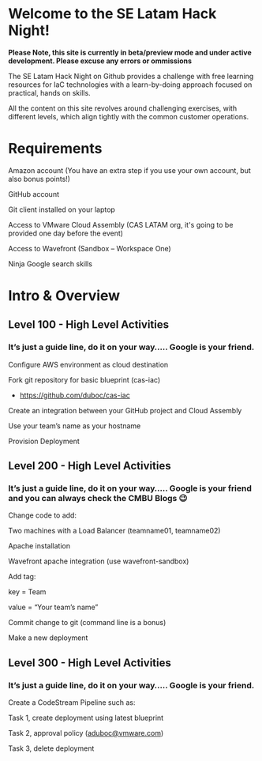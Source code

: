 # Welcome to the SE Latam Hack Night! 


**Please Note, this site is currently in beta/preview mode and under active development. Please excuse any errors or ommissions**

The SE Latam Hack Night on Github provides a challenge with free learning resources for IaC technologies with a learn-by-doing approach focused on practical, hands on skills.

All the content on this site revolves around challenging exercises, with different levels, which align tightly with the common customer operations.

# Requirements 
Amazon account (You have an extra step if you use your own account, but also bonus points!)

GitHub account

Git client installed on your laptop

Access to VMware Cloud Assembly (CAS LATAM org, it's going to be provided one day before the event)

Access to Wavefront (Sandbox – Workspace One)

Ninja Google search skills


# Intro & Overview

## Level 100 - High Level Activities
### It’s just a guide line, do it on your way….. Google is your friend.

Configure AWS environment as cloud destination

Fork git repository for basic blueprint (cas-iac)
- https://github.com/duboc/cas-iac

Create an integration between your GitHub project and Cloud Assembly

Use your team’s name as your hostname

Provision Deployment 

## Level 200 - High Level Activities
### It’s just a guide line, do it on your way….. Google is your friend and you can always check the CMBU Blogs :wink: 

Change code to add:

Two machines with a Load Balancer (teamname01, teamname02)

Apache installation

Wavefront apache integration (use wavefront-sandbox)

Add tag:
 
key = Team 

value = “Your team’s name”


Commit change to git (command line is a bonus)

Make a new deployment


## Level 300 - High Level Activities
### It’s just a guide line, do it on your way….. Google is your friend.

Create a CodeStream Pipeline such as:

Task 1, create deployment using latest blueprint

Task 2, approval policy (aduboc@vmware.com)

Task 3, delete deployment

